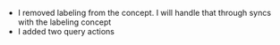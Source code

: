 -  I removed labeling from the concept. I will handle that through syncs with the labeling concept
- I added two query actions